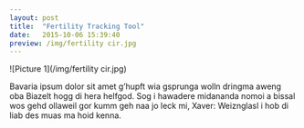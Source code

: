 ```yaml
---
layout: post
title:  "Fertility Tracking Tool"
date:   2015-10-06 15:39:40
preview: /img/fertility cir.jpg
---
```


![Picture 1](/img/fertility cir.jpg)

Bavaria ipsum dolor sit amet g’hupft wia gsprunga wolln dringma aweng oba Biazelt hogg di hera helfgod. Sog i hawadere midananda nomoi a bissal wos gehd ollaweil gor kumm geh naa jo leck mi, Xaver: Weiznglasl i hob di liab des muas ma hoid kenna.
